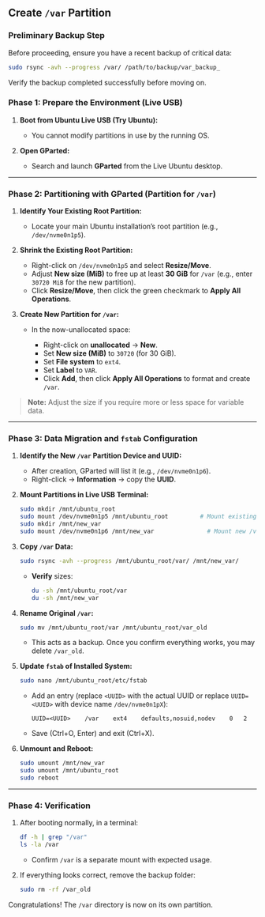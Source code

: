 ## Create `/var` Partition

### Preliminary Backup Step

Before proceeding, ensure you have a recent backup of critical data:

```bash
sudo rsync -avh --progress /var/ /path/to/backup/var_backup_
```

Verify the backup completed successfully before moving on.

### Phase 1: Prepare the Environment (Live USB)

1. **Boot from Ubuntu Live USB (Try Ubuntu):**

   * You cannot modify partitions in use by the running OS.

2. **Open GParted:**

   * Search and launch **GParted** from the Live Ubuntu desktop.

---

### Phase 2: Partitioning with GParted (Partition for `/var`)

1. **Identify Your Existing Root Partition:**

   * Locate your main Ubuntu installation’s root partition (e.g., `/dev/nvme0n1p5`).

2. **Shrink the Existing Root Partition:**

   * Right-click on `/dev/nvme0n1p5` and select **Resize/Move**.
   * Adjust **New size (MiB)** to free up at least **30 GiB** for `/var` (e.g., enter `30720 MiB` for the new partition).
   * Click **Resize/Move**, then click the green checkmark to **Apply All Operations**.

3. **Create New Partition for `/var`:**

   * In the now-unallocated space:

     * Right-click on **unallocated** → **New**.
     * Set **New size (MiB)** to `30720` (for 30 GiB).
     * Set **File system** to `ext4`.
     * Set **Label** to `VAR`.
     * Click **Add**, then click **Apply All Operations** to format and create `/var`.

> **Note:** Adjust the size if you require more or less space for variable data.

---

### Phase 3: Data Migration and `fstab` Configuration

1. **Identify the New `/var` Partition Device and UUID:**

   * After creation, GParted will list it (e.g., `/dev/nvme0n1p6`).
   * Right-click → **Information** → copy the **UUID**.

2. **Mount Partitions in Live USB Terminal:**

   ```bash
   sudo mkdir /mnt/ubuntu_root
   sudo mount /dev/nvme0n1p5 /mnt/ubuntu_root         # Mount existing root
   sudo mkdir /mnt/new_var
   sudo mount /dev/nvme0n1p6 /mnt/new_var               # Mount new /var partition
   ```

3. **Copy `/var` Data:**

   ```bash
   sudo rsync -avh --progress /mnt/ubuntu_root/var/ /mnt/new_var/
   ```

   * **Verify** sizes:

     ```bash
     du -sh /mnt/ubuntu_root/var
     du -sh /mnt/new_var
     ```

4. **Rename Original `/var`:**

   ```bash
   sudo mv /mnt/ubuntu_root/var /mnt/ubuntu_root/var_old
   ```

   * This acts as a backup. Once you confirm everything works, you may delete `/var_old`.

5. **Update `fstab` of Installed System:**

   ```bash
   sudo nano /mnt/ubuntu_root/etc/fstab
   ```

   * Add an entry (replace `<UUID>` with the actual UUID or replace `UUID=<UUID>` with device name `/dev/nvme0n1pX`):

     ```
     UUID=<UUID>    /var    ext4    defaults,nosuid,nodev    0   2
     ```
   * Save (Ctrl+O, Enter) and exit (Ctrl+X).

6. **Unmount and Reboot:**

   ```bash
   sudo umount /mnt/new_var
   sudo umount /mnt/ubuntu_root
   sudo reboot
   ```

---

### Phase 4: Verification

1. After booting normally, in a terminal:

   ```bash
   df -h | grep "/var"
   ls -la /var
   ```

   * Confirm `/var` is a separate mount with expected usage.

2. If everything looks correct, remove the backup folder:

   ```bash
   sudo rm -rf /var_old
   ```

Congratulations! The `/var` directory is now on its own partition.
